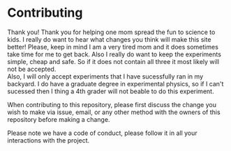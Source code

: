 # Contributing

Thank you! Thank you for helping one mom spread the fun to science to kids.  I really do want to 
hear what changes you think will make this site better!  Please, keep in mind I am a very tired
mom and it does sometimes take time for me to get back.  Also I really do want to keep the experiments
simple, cheap and safe.  So if it does not contain all three it most likely will not be accepted.   
Also, I will only accept experiments that I have sucessfully ran in my backyard.  I do have a graduate 
degree in experimental physics, so if I can't sucessed then I thing a 4th grader will not beable to 
do this experiment.

When contributing to this repository, please first discuss the change you wish to make via issue,
email, or any other method with the owners of this repository before making a change. 

Please note we have a code of conduct, please follow it in all your interactions with the project.


